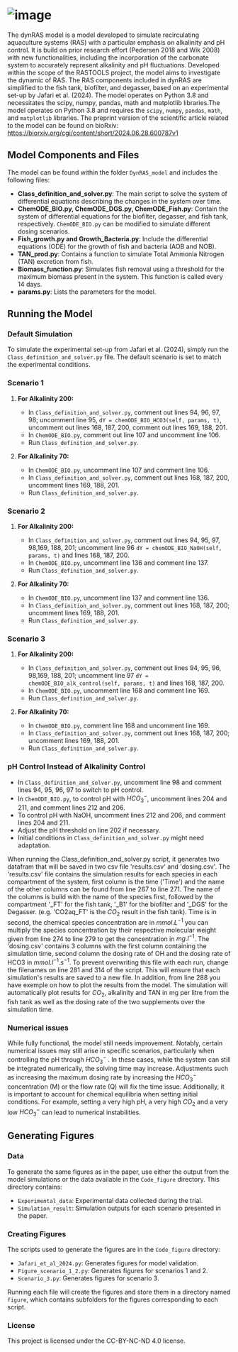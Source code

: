 # ![image](https://github.com/Marizauto/dynRAS/assets/128140640/5b76d9d7-d748-4974-bbe4-4270cd8e15a6)

The dynRAS model is a model developed to simulate recirculating aquaculture systems (RAS) with a particular emphasis on alkalinity and pH control. It is build on prior research effort (Pedersen 2018 and Wik 2008) with new functionalities, including the incorporation of the carbonate system to accurately represent alkalinity and pH fluctuations. Developed within the scope of the RASTOOLS project, the model aims to investigate the dynamic of RAS. The RAS components included in dynRAS are simplified to the fish tank, biofilter, and degasser, based on an experimental set-up by Jafari et al. (2024). The model operates on Python 3.8 and necessitates the scipy, numpy, pandas, math and matplotlib libraries.The model operates on Python 3.8 and requires the `scipy`, `numpy`, `pandas`, `math`, and `matplotlib` libraries. The preprint version of the scientific article related to the model can be found on bioRxiv: https://biorxiv.org/cgi/content/short/2024.06.28.600787v1

## Model Components and Files

The model can be found within the folder `DynRAS_model` and includes the following files:

- **Class_definition_and_solver.py**: The main script to solve the system of differential equations describing the changes in the system over time.
- **ChemODE_BIO.py, ChemODE_DGS.py, ChemODE_Fish.py**: Contain the system of differential equations for the biofilter, degasser, and fish tank, respectively. `ChemODE_BIO.py` can be modified to simulate different dosing scenarios.
- **Fish_growth.py and Growth_Bacteria.py**: Include the differential equations (ODE) for the growth of fish and bacteria (AOB and NOB).
- **TAN_prod.py**: Contains a function to simulate Total Ammonia Nitrogen (TAN) excretion from fish.
- **Biomass_function.py**: Simulates fish removal using a threshold for the maximum biomass present in the system. This function is called every 14 days.
- **params.py**: Lists the parameters for the model.

## Running the Model

### Default Simulation

To simulate the experimental set-up from Jafari et al. (2024), simply run the `Class_definition_and_solver.py` file. The default scenario is set to match the experimental conditions.

### Scenario 1

1. **For Alkalinity 200:**
   - In `Class_definition_and_solver.py`, comment out lines 94, 96, 97, 98; uncomment line 95, `dY = chemODE_BIO_HCO3(self, params, t)`, uncomment out lines 168, 187, 200, comment out lines 169, 188, 201.
   - In `ChemODE_BIO.py`, comment out line 107 and uncomment line 106.
   - Run `Class_definition_and_solver.py`.

2. **For Alkalinity 70:**
   - In `ChemODE_BIO.py`, uncomment line 107 and comment line 106.
   - In `Class_definition_and_solver.py`, comment out lines 168, 187, 200, uncomment lines 169, 188, 201.
   - Run `Class_definition_and_solver.py`.

### Scenario 2

1. **For Alkalinity 200:**
   - In `Class_definition_and_solver.py`, comment out lines 94, 95, 97, 98,169, 188, 201; uncomment line 96 `dY = chemODE_BIO_NaOH(self, params, t)` and lines 168, 187, 200.
   - In `ChemODE_BIO.py`, uncomment line 136 and comment line 137.
   - Run `Class_definition_and_solver.py`.

3. **For Alkalinity 70:**
   - In `ChemODE_BIO.py`, uncomment line 137 and comment line 136.
   - In `Class_definition_and_solver.py`, comment out lines 168, 187, 200; uncomment lines 169, 188, 201.
   - Run `Class_definition_and_solver.py`.

### Scenario 3

1. **For Alkalinity 200:**
   - In `Class_definition_and_solver.py`, comment out lines 94, 95, 96, 98,169, 188, 201; uncomment line 97 `dY = chemODE_BIO_alk_control(self, params, t)` and lines 168, 187, 200.
   - In `ChemODE_BIO.py`, uncomment line 168 and comment line 169.
   - Run `Class_definition_and_solver.py`.

2. **For Alkalinity 70:**
   - In `ChemODE_BIO.py`, comment line 168 and uncomment line 169.
   - In `Class_definition_and_solver.py`, comment out lines 168, 187, 200; uncomment lines 169, 188, 201.
   - Run `Class_definition_and_solver.py`.

### pH Control Instead of Alkalinity Control

   - In `Class_definition_and_solver.py`, uncomment line 98 and comment lines 94, 95, 96, 97 to switch to pH control.
   - In `ChemODE_BIO.py`, to control pH with $HCO_3^-$, uncomment lines 204 and 211, and comment lines 212 and 206.
   - To control pH with NaOH, uncomment lines 212 and 206, and comment lines 204 and 211.
   - Adjust the pH threshold on line 202 if necessary.
   - Initial conditions in `Class_definition_and_solver.py` might need adaptation.

When running the Class_definition_and_solver.py script, it generates two datafram that will be saved in two csv file 'results.csv' and 'dosing.csv'. The 'results.csv' file contains the simulation results for each species in each compartment of the system, first column is the time ('Time') and the name of the other columns can be found from line 267 to line 271. The name of the columns is build with the name of the species first, followed by the compartment '_FT' for the fish tank, '_B1' for the biofilter and '_DGS' for the Degasser. (e.g. 'CO2aq_FT' is the $CO_2$ result in the fish tank). Time is in second, the chemical species concentration are in $mmol.L^{-1}$ you can multiply the species concentration by their respective molecular weight given from line 274 to line 279 to get the concentration in $mg.l^{-1}$. The 'dosing.csv' contains 3 columns with the first column containing  the simulation time, second column the dosing rate of OH and the dosing rate of HCO3 in $mmol.l^{-1}.s^{-1}$. To prevent overwriting this file with each run, change the filenames on line 281 and 314 of the script. This will ensure that each simulation's results are saved to a new file. In addition, from line 288 you have exemple on how to plot the results from the model. The simulation will automatically plot results for $CO_2$, alkalinity and TAN in mg per litre from the fish tank as well as the dosing rate of the two supplements over the simulation time.

### Numerical issues

While fully functional, the model still needs improvement. Notably, certain numerical issues may still arise in specific scenarios, particularly when controlling the pH through $HCO_3^-$ . In these cases, while the system can still be integrated numerically, the solving time may increase. Adjustments such as increasing the maximum dosing rate by increasing the $HCO_3^-$ concentration (M) or the flow rate (Q) will fix the time issue. Additionally, it is important to account for chemical equilibria when setting initial conditions. For example, setting a very high pH, a very high $CO_2$ and a very low $HCO_3^-$ can lead to numerical instabilities.

## Generating Figures

### Data

To generate the same figures as in the paper, use either the output from the model simulations or the data available in the `Code_figure` directory. This directory contains:
- `Experimental_data`: Experimental data collected during the trial.
- `Simulation_result`: Simulation outputs for each scenario presented in the paper.

### Creating Figures

The scripts used to generate the figures are in the `Code_figure` directory:
- `Jafari_et_al_2024.py`: Generates figures for model validation.
- `Figure_scenario_1_2.py`: Generates figures for scenarios 1 and 2.
- `Scenario_3.py`: Generates figures for scenario 3.

Running each file will create the figures and store them in a directory named `figure`, which contains subfolders for the figures corresponding to each script.



### License 
This project is licensed under the CC-BY-NC-ND 4.0 license.
